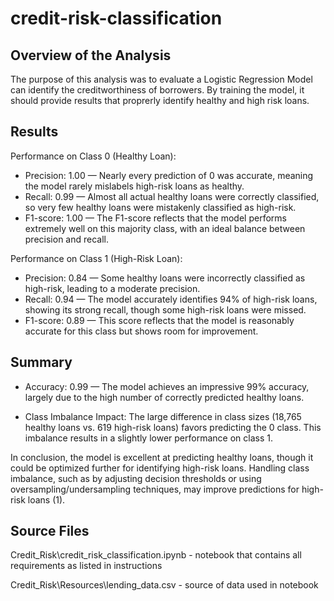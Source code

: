 # credit-risk-classification

## Overview of the Analysis

The purpose of this analysis was to evaluate a Logistic Regression Model can identify the creditworthiness of borrowers.  By training the model, it should provide results that proprerly identify healthy and high risk loans.

## Results

Performance on Class 0 (Healthy Loan):
 - Precision: 1.00 — Nearly every prediction of 0 was accurate, meaning the model rarely mislabels high-risk loans as healthy.
 - Recall: 0.99 — Almost all actual healthy loans were correctly classified, so very few healthy loans were mistakenly classified as high-risk.
 - F1-score: 1.00 — The F1-score reflects that the model performs extremely well on this majority class, with an ideal balance between precision and recall.

Performance on Class 1 (High-Risk Loan):
 - Precision: 0.84 — Some healthy loans were incorrectly classified as high-risk, leading to a moderate precision.
 - Recall: 0.94 — The model accurately identifies 94% of high-risk loans, showing its strong recall, though some high-risk loans were missed.
 - F1-score: 0.89 — This score reflects that the model is reasonably accurate for this class but shows room for improvement.

## Summary

- Accuracy: 0.99 — The model achieves an impressive 99% accuracy, largely due to the high number of correctly predicted healthy loans.

- Class Imbalance Impact: The large difference in class sizes (18,765 healthy loans vs. 619 high-risk loans) favors predicting the 0 class. This imbalance results in a slightly lower performance on class 1.

In conclusion, the model is excellent at predicting healthy loans, though it could be optimized further for identifying high-risk loans. Handling class imbalance, such as by adjusting decision thresholds or using oversampling/undersampling techniques, may improve predictions for high-risk loans (1).

## Source Files

Credit_Risk\credit_risk_classification.ipynb - notebook that contains all requirements as listed in instructions

Credit_Risk\Resources\lending_data.csv - source of data used in notebook
